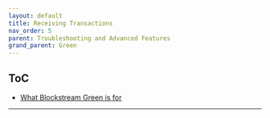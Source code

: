 ```yaml
---
layout: default
title: Receiving Transactions
nav_order: 5
parent: Troubleshooting and Advanced Features
grand_parent: Green
--- 
```


## ToC

- [What Blockstream Green is for](#what-blockstream-green-is-for)

___

# 